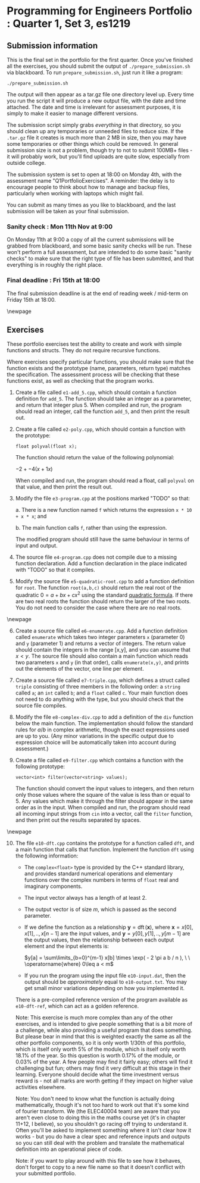 Programming for Engineers Portfolio : Quarter 1, Set 3, es1219
================================================================

Submission information
----------------------

This is the final set in the portfolio for the first quarter.
Once you've finished all the exercises, you should submit
the output of `./prepare_submission.sh` via blackboard. To
run `prepare_submission.sh`, just run it like a program:
```
./prepare_submission.sh
```
The output will then appear as a tar.gz file one directory
level up. Every time you run the script it will produce
a new output file, with the date and time attached. The
date and time is irrelevant for assessment purposes, it is
simply to make it easier to manage different versions.

The submission script simply grabs _everything_ in that directory,
so you should clean up any temporaries or unneeded files to 
reduce size. If the `.tar.gz` file it creates is much more than 
2 MB in size, then you may have some temporaries or other
things which could be removed. In general submission
size is not a problem, though try to not to submit 100MB+
files - it will probably work, but you'll find uploads
are quite slow, especially from outside college.

The submission system is set to open at 18:00 on Monday 4th,
with the assessment name "Q1PortfolioExercises".
A reminder: the delay is to encourage people to think about how
to manage and backup files, particularly when working with
laptops which might fail.

You can submit as many times as you like to blackboard, and
the last submission will be taken as your final submission.

### Sanity check : Mon 11th Nov at 9:00

On Monday 11th at 9:00 a copy of all the current submissions will be
grabbed from blackboard, and some basic sanity checks will be run. These won't
perform a full assessment, but are intended to do some basic
"sanity checks" to make sure that the right type of file has
been submitted, and that everything is in roughly the right place.

### Final deadline : Fri 15th at 18:00

The final submission deadline is at the end of reading week / mid-term on
Friday 15th at 18:00.

\newpage


Exercises
---------

These portfolio exercises test the ability to create and work
with simple functions and structs. They do not require recursive functions.

Where exercises specify particular functions, you should make
sure that the function exists and the prototype (name, parameters,
return type) matches the specification. The assessment process
will be checking that these functions exist, as well as checking
that the program works.

1. Create a file called `e1-add_5.cpp`, which should contain a
   function definition for `add_5`. The function should take an
   integer as a parameter, and return
   that integer plus 5. When compiled and run, the program
   should read an integer, call the function `add_5`, and
   then print the result out.

2. Create a file called `e2-poly.cpp`, which should contain a
    function with the prototype:
    ```
    float polyval(float x);
    ```
    The function should return the value of the following polynomial:
    
    $-2 + -4 ( x + 1 x )$
    
    When compiled and run, the program should read a float, call `polyval` on
    that value, and then print the result out.

3. Modify the file `e3-program.cpp` at the positions marked "TODO" so that:
   
    a. There is a new function named `f` which returns the expression `x * 10 + x * x`;     and
   
    b. The main function calls `f`, rather than using the expression.

    The modified program should still have the same behaviour in terms of input and output.

4. The source file `e4-program.cpp` does not compile due to a missing
    function declaration.
    Add a function declaration in the place indicated with "TODO" so that it compiles.

5. Modify the source file `e5-quadratic-root.cpp` to add a function definition for
    `root`. The function `root(a,b,c)` should return the real root of the quadratic
    $0 = a + b x + cx^2$
    using the standard [quadratic formula](https://en.wikipedia.org/wiki/Quadratic_equation#Quadratic_formula_and_its_derivation).
    If there are two real roots the function should return
    the larger of the two roots. You do not need to consider the
    case where there are no real roots.

\newpage

6. Create a source file called `e6-enumerate.cpp`. Add a function definition called
   `enumerate` which takes two integer parameters `x` (parameter 0) and `y` (parameter 1) and
   returns a vector of integers. The return value should contain the integers in
   the range [x,y], and you
   can assume that $x < y$. The source file should also contain a main function which reads two
   parameters `x` and `y` (in that order), calls `enumerate(x,y)`, and prints
   out the elements of the vector, one line per element.

7. Create a source file called `e7-triple.cpp`, which defines a struct called `triple` consisting
    of three members in the following order: a `string` called `a`; an `int` called `b`;
    and a `float` called `c`. Your main function does not need to do anything with the
    type, but you should check that the source file compiles.

8. Modify the file `e8-complex-div.cpp` to add a definition of
    the `div` function below the main function. The implementation
    should follow the standard rules for $a / b$
    in complex arithmetic, though the exact expressions used are up to you.
    (Any minor variations in the specific output due to expression choice
    will be automatically taken into account during assessment.)

9. Create a file called `e9-filter.cpp` which contains a function with the 
    following prototype:
    ```
    vector<int> filter(vector<string> values);
    ```
    The function should convert the input values to integers, and then
    return only those values where the square of the value is less than or equal to 5.
    Any values which make it through the filter should appear in the same order
    as in the input.
    When compiled and run, the program should read all incoming input
    strings from `cin` into a vector, call the `filter` function,
    and then print out the results separated by spaces.

\newpage

10. The file `e10-dft.cpp` contains the prototype for a function called
    `dft`, and a main function that calls that function. Implement the
    function `dft` using the following information:

    - The `complex<float>` type is provided by the C++ standard library,
      and provides standard numerical operations and elementary functions
      over the complex numbers in terms of `float` real and imaginary
      components.

    - The input vector always has a length of at least 2.

    - The output vector is of size $m$, which is passed as the second parameter.

    - If we define the function as a relationship $\mathbf{y}=\operatorname{dft}(\mathbf{x})$, where
       $\mathbf{x}=x[0],x[1],..,x[n-1]$ are the input values, and $\mathbf{y}=y[0],y[1],..,y[m-1]$
       are the output values, then the relationship between each output element and the input
       elements is:

       $y[a] = \sum\limits_{b=0}^{m-1} x[b] \times \exp( - 2 \pi a b / n ), \ \ \operatorname{where} 0\leq a < m$

    - If you run the program using the input file `e10-input.dat`, then the output should be
      _approximately_ equal to `e10-output.txt`. You may get small minor variations depending on how you implemented it.

    There is a pre-compiled reference version of the program available as `e10-dft-ref`, which can act as a golden reference.

    Note: This exercise is much more complex than any of the other exercises, and
    is intended to give people something that is a bit more of a challenge,
    while also providing a useful program that does something. But please bear in mind
    that this is weighted exactly the same as all the other portfolio components,
    so it is only worth 1/30th of this portfolio, which is itself only
    worth 5% of the module, which is itself only worth 18.1% of the year. So this
    question is worth 0.17% of the module, or 0.03% of the year. A few people may
    find it fairly easy; others will find it challenging but fun; others may find
    it very difficult at this stage in their learning. Everyone should decide what the time investment versus reward
    is - not all marks are worth getting if they impact on higher value
    activities elsewhere.

    Note: You don't need to know what the function is actually doing mathematically,
    though it's not too hard to work out that it's some kind of fourier transform.
    We (the ELEC40004 team) are aware that you aren't even close to doing this in the
    maths course yet (it's in chapter 11+12, I believe), so you shouldn't go racing
    off trying to understand it.
    Often you'll be asked to implement something where it isn't clear how
    it works - but you do have a clear spec and reference inputs and outputs
    so you can still deal with the problem and translate the mathematical
    definition into an operational piece of code.

    Note: if you want to play around with this file to see
    how it behaves, don't forget to copy to a new file name so that it
    doesn't conflict with your submitted portfolio.